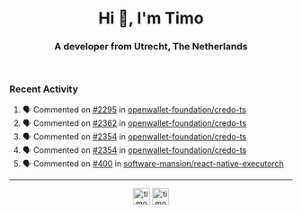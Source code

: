<h1 align="center">Hi 👋, I'm Timo</h1>
<h3 align="center">A developer from Utrecht, The Netherlands</h3>
<br/>
<!-- https://github.com/rahuldkjain/github-profile-readme-generator --!>

<!--  <p align="left"><img src="https://github-readme-stats.vercel.app/api?username=timoglastra&show_icons=true&count_private=true&" alt="timoglastra" /></p> --!>

<!--
Github language stats
<p align="left"><img src="https://github-readme-stats.vercel.app/api/top-langs/?username=timoglastra&layout=compact" alt="timoglastra" /><p>
-->

<!-- Codestats language stats -->
<!-- <p align="left"><img src="https://codestats-readme.vercel.app/api/top-langs/?username=timoglastra&layout=compact&language_count=12" alt="timoglastra" /><p>    --!>
  
<h3>Recent Activity</h3>

<!--START_SECTION:activity-->
1. 🗣 Commented on [#2295](https://github.com/openwallet-foundation/credo-ts/pull/2295#issuecomment-3188462323) in [openwallet-foundation/credo-ts](https://github.com/openwallet-foundation/credo-ts)
2. 🗣 Commented on [#2362](https://github.com/openwallet-foundation/credo-ts/pull/2362#issuecomment-3186320182) in [openwallet-foundation/credo-ts](https://github.com/openwallet-foundation/credo-ts)
3. 🗣 Commented on [#2354](https://github.com/openwallet-foundation/credo-ts/pull/2354#issuecomment-3185576817) in [openwallet-foundation/credo-ts](https://github.com/openwallet-foundation/credo-ts)
4. 🗣 Commented on [#2354](https://github.com/openwallet-foundation/credo-ts/pull/2354#issuecomment-3185565784) in [openwallet-foundation/credo-ts](https://github.com/openwallet-foundation/credo-ts)
5. 🗣 Commented on [#400](https://github.com/software-mansion/react-native-executorch/issues/400#issuecomment-3184655364) in [software-mansion/react-native-executorch](https://github.com/software-mansion/react-native-executorch)
<!--END_SECTION:activity-->

---

<p align="center">
<a href="https://twitter.com/timoglastra" target="blank"><img align="center" src="https://cdn.jsdelivr.net/npm/simple-icons@3.0.1/icons/twitter.svg" alt="timoglastra" height="30" width="30" /></a>
<a href="https://linkedin.com/in/timoglastra" target="blank"><img align="center" src="https://cdn.jsdelivr.net/npm/simple-icons@3.0.1/icons/linkedin.svg" alt="timoglastra" height="30" width="30" /></a>
</p>



